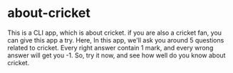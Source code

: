 # about-cricket
This is a CLI app, which is about cricket. if you are also a cricket fan, you can give this app a try.
Here, In this app, we'll ask you around 5 questions related to cricket.
Every right answer contain 1 mark, and every wrong answer will get you -1.
So, try it now, and see how well do you know about cricket.
